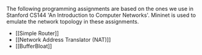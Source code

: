 The following programming assignments are based on the ones we use in Stanford CS144 'An Introduction to Computer Networks'. Mininet is used to emulate the network topology in these assignments. 
* [[Simple Router]]
* [[Network Address Translator (NAT)]]
* [[BufferBloat]]